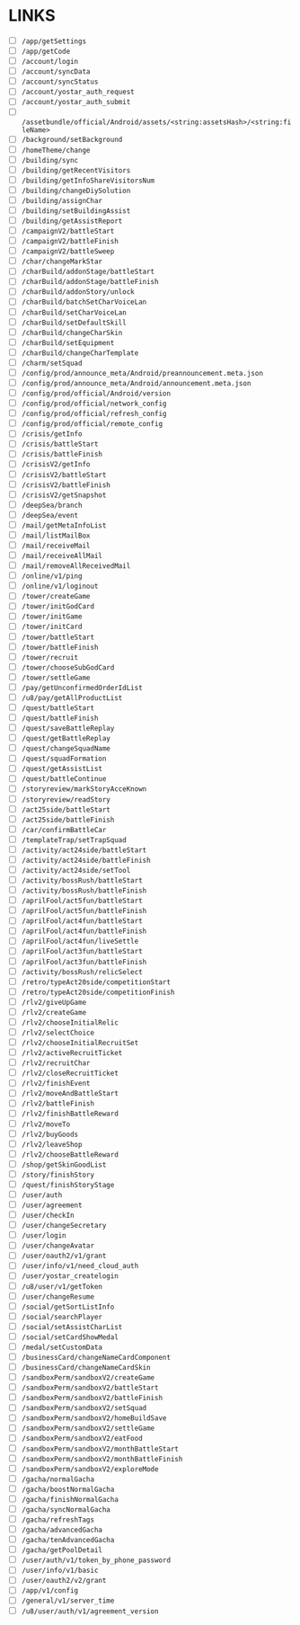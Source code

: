 # LINKS


- [ ] `/app/getSettings`
- [ ] `/app/getCode`
- [ ] `/account/login`
- [ ] `/account/syncData`
- [ ] `/account/syncStatus`
- [ ] `/account/yostar_auth_request`
- [ ] `/account/yostar_auth_submit`
- [ ] `/assetbundle/official/Android/assets/<string:assetsHash>/<string:fileName>`
- [ ] `/background/setBackground`
- [ ] `/homeTheme/change`
- [ ] `/building/sync`
- [ ] `/building/getRecentVisitors`
- [ ] `/building/getInfoShareVisitorsNum`
- [ ] `/building/changeDiySolution`
- [ ] `/building/assignChar`
- [ ] `/building/setBuildingAssist`
- [ ] `/building/getAssistReport`
- [ ] `/campaignV2/battleStart`
- [ ] `/campaignV2/battleFinish`
- [ ] `/campaignV2/battleSweep`
- [ ] `/char/changeMarkStar`
- [ ] `/charBuild/addonStage/battleStart`
- [ ] `/charBuild/addonStage/battleFinish`
- [ ] `/charBuild/addonStory/unlock`
- [ ] `/charBuild/batchSetCharVoiceLan`
- [ ] `/charBuild/setCharVoiceLan`
- [ ] `/charBuild/setDefaultSkill`
- [ ] `/charBuild/changeCharSkin`
- [ ] `/charBuild/setEquipment`
- [ ] `/charBuild/changeCharTemplate`
- [ ] `/charm/setSquad`
- [ ] `/config/prod/announce_meta/Android/preannouncement.meta.json`
- [ ] `/config/prod/announce_meta/Android/announcement.meta.json`
- [ ] `/config/prod/official/Android/version`
- [ ] `/config/prod/official/network_config`
- [ ] `/config/prod/official/refresh_config`
- [ ] `/config/prod/official/remote_config`
- [ ] `/crisis/getInfo`
- [ ] `/crisis/battleStart`
- [ ] `/crisis/battleFinish`
- [ ] `/crisisV2/getInfo`
- [ ] `/crisisV2/battleStart`
- [ ] `/crisisV2/battleFinish`
- [ ] `/crisisV2/getSnapshot`
- [ ] `/deepSea/branch`
- [ ] `/deepSea/event`
- [ ] `/mail/getMetaInfoList`
- [ ] `/mail/listMailBox`
- [ ] `/mail/receiveMail`
- [ ] `/mail/receiveAllMail`
- [ ] `/mail/removeAllReceivedMail`
- [ ] `/online/v1/ping`
- [ ] `/online/v1/loginout`
- [ ] `/tower/createGame`
- [ ] `/tower/initGodCard`
- [ ] `/tower/initGame`
- [ ] `/tower/initCard`
- [ ] `/tower/battleStart`
- [ ] `/tower/battleFinish`
- [ ] `/tower/recruit`
- [ ] `/tower/chooseSubGodCard`
- [ ] `/tower/settleGame`
- [ ] `/pay/getUnconfirmedOrderIdList`
- [ ] `/u8/pay/getAllProductList`
- [ ] `/quest/battleStart`
- [ ] `/quest/battleFinish`
- [ ] `/quest/saveBattleReplay`
- [ ] `/quest/getBattleReplay`
- [ ] `/quest/changeSquadName`
- [ ] `/quest/squadFormation`
- [ ] `/quest/getAssistList`
- [ ] `/quest/battleContinue`
- [ ] `/storyreview/markStoryAcceKnown`
- [ ] `/storyreview/readStory`
- [ ] `/act25side/battleStart`
- [ ] `/act25side/battleFinish`
- [ ] `/car/confirmBattleCar`
- [ ] `/templateTrap/setTrapSquad`
- [ ] `/activity/act24side/battleStart`
- [ ] `/activity/act24side/battleFinish`
- [ ] `/activity/act24side/setTool`
- [ ] `/activity/bossRush/battleStart`
- [ ] `/activity/bossRush/battleFinish`
- [ ] `/aprilFool/act5fun/battleStart`
- [ ] `/aprilFool/act5fun/battleFinish`
- [ ] `/aprilFool/act4fun/battleStart`
- [ ] `/aprilFool/act4fun/battleFinish`
- [ ] `/aprilFool/act4fun/liveSettle`
- [ ] `/aprilFool/act3fun/battleStart`
- [ ] `/aprilFool/act3fun/battleFinish`
- [ ] `/activity/bossRush/relicSelect`
- [ ] `/retro/typeAct20side/competitionStart`
- [ ] `/retro/typeAct20side/competitionFinish`
- [ ] `/rlv2/giveUpGame`
- [ ] `/rlv2/createGame`
- [ ] `/rlv2/chooseInitialRelic`
- [ ] `/rlv2/selectChoice`
- [ ] `/rlv2/chooseInitialRecruitSet`
- [ ] `/rlv2/activeRecruitTicket`
- [ ] `/rlv2/recruitChar`
- [ ] `/rlv2/closeRecruitTicket`
- [ ] `/rlv2/finishEvent`
- [ ] `/rlv2/moveAndBattleStart`
- [ ] `/rlv2/battleFinish`
- [ ] `/rlv2/finishBattleReward`
- [ ] `/rlv2/moveTo`
- [ ] `/rlv2/buyGoods`
- [ ] `/rlv2/leaveShop`
- [ ] `/rlv2/chooseBattleReward`
- [ ] `/shop/getSkinGoodList`
- [ ] `/story/finishStory`
- [ ] `/quest/finishStoryStage`
- [ ] `/user/auth`
- [ ] `/user/agreement`
- [ ] `/user/checkIn`
- [ ] `/user/changeSecretary`
- [ ] `/user/login`
- [ ] `/user/changeAvatar`
- [ ] `/user/oauth2/v1/grant`
- [ ] `/user/info/v1/need_cloud_auth`
- [ ] `/user/yostar_createlogin`
- [ ] `/u8/user/v1/getToken`
- [ ] `/user/changeResume`
- [ ] `/social/getSortListInfo`
- [ ] `/social/searchPlayer`
- [ ] `/social/setAssistCharList`
- [ ] `/social/setCardShowMedal`
- [ ] `/medal/setCustomData`
- [ ] `/businessCard/changeNameCardComponent`
- [ ] `/businessCard/changeNameCardSkin`
- [ ] `/sandboxPerm/sandboxV2/createGame`
- [ ] `/sandboxPerm/sandboxV2/battleStart`
- [ ] `/sandboxPerm/sandboxV2/battleFinish`
- [ ] `/sandboxPerm/sandboxV2/setSquad`
- [ ] `/sandboxPerm/sandboxV2/homeBuildSave`
- [ ] `/sandboxPerm/sandboxV2/settleGame`
- [ ] `/sandboxPerm/sandboxV2/eatFood`
- [ ] `/sandboxPerm/sandboxV2/monthBattleStart`
- [ ] `/sandboxPerm/sandboxV2/monthBattleFinish`
- [ ] `/sandboxPerm/sandboxV2/exploreMode`
- [ ] `/gacha/normalGacha`
- [ ] `/gacha/boostNormalGacha`
- [ ] `/gacha/finishNormalGacha`
- [ ] `/gacha/syncNormalGacha`
- [ ] `/gacha/refreshTags`
- [ ] `/gacha/advancedGacha`
- [ ] `/gacha/tenAdvancedGacha`
- [ ] `/gacha/getPoolDetail`
- [ ] `/user/auth/v1/token_by_phone_password`
- [ ] `/user/info/v1/basic`
- [ ] `/user/oauth2/v2/grant`
- [ ] `/app/v1/config`
- [ ] `/general/v1/server_time`
- [ ] `/u8/user/auth/v1/agreement_version`